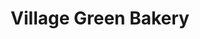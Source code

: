 ---
title: "Village Green Bakery"
url: /rural-municipality-of-victoria-beach/village-green-bakery/
shop: bakery
---